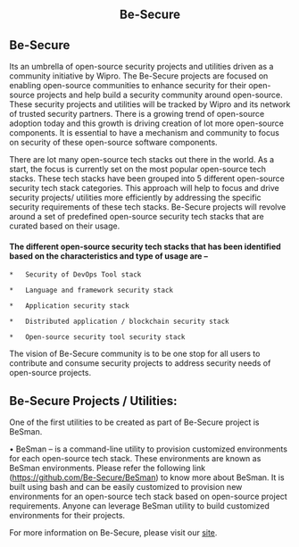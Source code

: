 <h2 align="center">Be-Secure</h2>


## Be-Secure 

Its an umbrella of open-source security projects and utilities driven as a community initiative by Wipro. The Be-Secure projects are focused on enabling open-source communities to enhance security for their open-source projects and help build a security community around open-source. These security projects and utilities will be tracked by Wipro and its network of trusted security partners.  There is a growing trend of open-source adoption today and this growth is driving creation of lot more open-source components. It is essential to have a mechanism and community to focus on security of these open-source software components.


There are lot many open-source tech stacks out there in the world. As a start, the focus is currently set on the most popular open-source tech stacks. These tech stacks have been grouped into 5 different open-source security tech stack categories. This approach will help to focus and drive security projects/ utilities more efficiently by addressing the specific security requirements of these tech stacks.
Be-Secure projects will revolve around a set of predefined open-source security tech stacks that are curated based on their usage. 

#### The different open-source security tech stacks that has been identified based on the characteristics and type of usage are –

    *   Security of DevOps Tool stack
    
    *   Language and framework security stack
    
    *   Application security stack 
    
    *   Distributed application / blockchain security stack
    
    *   Open-source security tool security stack
  

The vision of Be-Secure community is to be one stop for all users to contribute and consume security projects to address security needs of open-source projects.

## Be-Secure Projects / Utilities:
   One of the first utilities to be created as part of Be-Secure project is BeSman.

   •	BeSman – is a command-line utility to provision customized environments for each open-source tech stack. These environments are known as BeSman environments. Please refer the following link (https://github.com/Be-Secure/BeSman) to know more about BeSman. It is built using bash and can be easily customized to provision new environments for an open-source tech stack based on open-source project requirements. Anyone can leverage BeSman utility to build customized environments for their projects.
  
For more information on Be-Secure, please visit our [site](https://Be-Secure.github.io).
